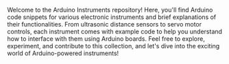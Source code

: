 Welcome to the Arduino Instruments repository! Here, you'll find Arduino code snippets for various electronic instruments and brief explanations of their functionalities. From ultrasonic distance sensors to servo motor controls, each instrument comes with example code to help you understand how to interface with them using Arduino boards. Feel free to explore, experiment, and contribute to this collection, and let's dive into the exciting world of Arduino-powered instruments!
